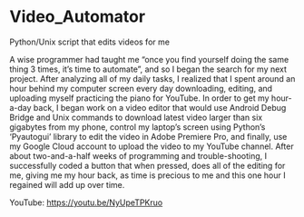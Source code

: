 # Video_Automator
Python/Unix script that edits videos for me

A wise programmer had taught me “once you find yourself doing the same thing 3 times, it’s time to automate”, and so I began the search for my next project. After analyzing all of my daily tasks, I realized that I spent around an hour behind my computer screen every day downloading, editing, and uploading myself practicing the piano for YouTube. In order to get my hour-a-day back, I began work on a video editor that would use Android Debug Bridge and Unix commands to download latest video larger than six gigabytes from my phone, control my laptop’s screen using Python’s ‘Pyautogui’ library to edit the video in Adobe Premiere Pro, and finally, use my Google Cloud account to upload the video to my YouTube channel. After about two-and-a-half weeks of programming and trouble-shooting, I successfully coded a button that when pressed, does all of the editing for me, giving me my hour back, as time is precious to me and this one hour I regained will add up over time.

YouTube: https://youtu.be/NyUpeTPKruo
